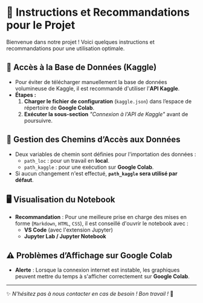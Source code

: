 # 📌 Instructions et Recommandations pour le Projet

Bienvenue dans notre projet ! Voici quelques instructions et recommandations pour une utilisation optimale.

## 🔗 Accès à la Base de Données (Kaggle)

- Pour éviter de télécharger manuellement la base de données volumineuse de Kaggle, il est recommandé d'utiliser l'**API Kaggle**.
- **Étapes :**
  1. **Charger le fichier de configuration** (`kaggle.json`) dans l’espace de répertoire de **Google Colab**.
  2. **Exécuter la sous-section** _"Connexion à l'API de Kaggle"_ avant de poursuivre.

## 📂 Gestion des Chemins d’Accès aux Données

- Deux variables de chemin sont définies pour l'importation des données :
  - `path_loc` : pour un travail en **local**.
  - `path_kaggle` : pour une exécution sur **Google Colab**.
- Si aucun changement n'est effectué, **`path_kaggle` sera utilisé par défaut**.

## 🖥️ Visualisation du Notebook

- **Recommandation** : Pour une meilleure prise en charge des mises en forme (`Markdown`, `HTML`, `CSS`), il est conseillé d'ouvrir le notebook avec :
  - **VS Code** (avec l'extension Jupyter)
  - **Jupyter Lab / Jupyter Notebook**

## ⚠️ Problèmes d’Affichage sur Google Colab

- **Alerte** : Lorsque la connexion internet est instable, les graphiques peuvent mettre du temps à s'afficher correctement sur **Google Colab**.

---

✨ _N'hésitez pas à nous contacter en cas de besoin ! Bon travail !_ 🚀
